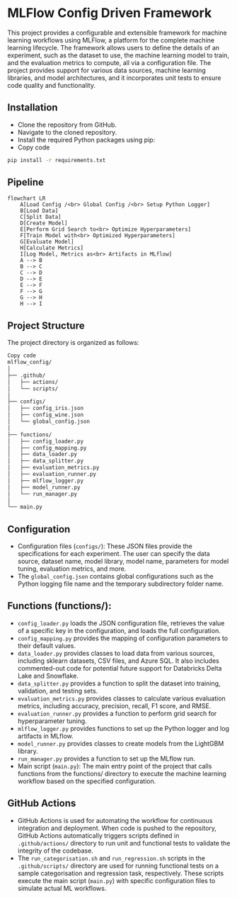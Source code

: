 # MLFlow Config Driven Framework

This project provides a configurable and extensible framework for machine learning workflows using MLFlow, a platform for the complete machine learning lifecycle. The framework allows users to define the details of an experiment, such as the dataset to use, the machine learning model to train, and the evaluation metrics to compute, all via a configuration file. The project provides support for various data sources, machine learning libraries, and model architectures, and it incorporates unit tests to ensure code quality and functionality.

## Installation
- Clone the repository from GitHub.
- Navigate to the cloned repository.
- Install the required Python packages using pip:
- Copy code
```bash
pip install -r requirements.txt
```
## Pipeline

```mermaid
flowchart LR
    A[Load Config /<br> Global Config /<br> Setup Python Logger]
    B[Load Data]
    C[Split Data]
    D[Create Model]
    E[Perform Grid Search to<br> Optimize Hyperparameters]
    F[Train Model with<br> Optimized Hyperparameters]
    G[Evaluate Model]
    H[Calculate Metrics]
    I[Log Model, Metrics as<br> Artifacts in MLflow]
    A --> B
    B --> C
    C --> D
    D --> E
    E --> F
    F --> G
    G --> H
    H --> I
```

## Project Structure
The project directory is organized as follows:
```bash
Copy code
mlflow_config/
│
├── .github/
│   ├── actions/
│   └── scripts/
│
├── configs/
│   ├── config_iris.json
│   ├── config_wine.json
│   └── global_config.json
│
├── functions/
│   ├── config_loader.py
│   ├── config_mapping.py
│   ├── data_loader.py
│   ├── data_splitter.py
│   ├── evaluation_metrics.py
│   ├── evaluation_runner.py
│   ├── mlflow_logger.py
│   ├── model_runner.py
│   └── run_manager.py
│
└── main.py
```

## Configuration
- Configuration files (`configs/`): These JSON files provide the specifications for each experiment. The user can specify the data source, dataset name, model library, model name, parameters for model tuning, evaluation metrics, and more. 
- The `global_config.json` contains global configurations such as the Python logging file name and the temporary subdirectory folder name.

## Functions (functions/):

- `config_loader.py` loads the JSON configuration file, retrieves the value of a specific key in the configuration, and loads the full configuration.
- `config_mapping.py` provides the mapping of configuration parameters to their default values.
- `data_loader.py` provides classes to load data from various sources, including sklearn datasets, CSV files, and Azure SQL. It also includes commented-out code for potential future support for Databricks Delta Lake and Snowflake.
- `data_splitter.py` provides a function to split the dataset into training, validation, and testing sets.
- `evaluation_metrics.py` provides classes to calculate various evaluation metrics, including accuracy, precision, recall, F1 score, and RMSE.
- `evaluation_runner.py` provides a function to perform grid search for hyperparameter tuning.
- `mlflow_logger.py` provides functions to set up the Python logger and log artifacts in MLflow.
- `model_runner.py` provides classes to create models from the LightGBM library.
- `run_manager.py` provides a function to set up the MLflow run.
- Main script (`main.py`): The main entry point of the project that calls functions from the functions/ directory to execute the machine learning workflow based on the specified configuration.

## GitHub Actions
- GitHub Actions is used for automating the workflow for continuous integration and deployment. When code is pushed to the repository, GitHub Actions automatically triggers scripts defined in `.github/actions/` directory to run unit and functional tests to validate the integrity of the codebase.
- The `run_categorisation.sh` and `run_regression.sh` scripts in the `.github/scripts/` directory are used for running functional tests on a sample categorisation and regression task, respectively. These scripts execute the main script (`main.py`) with specific configuration files to simulate actual ML workflows.